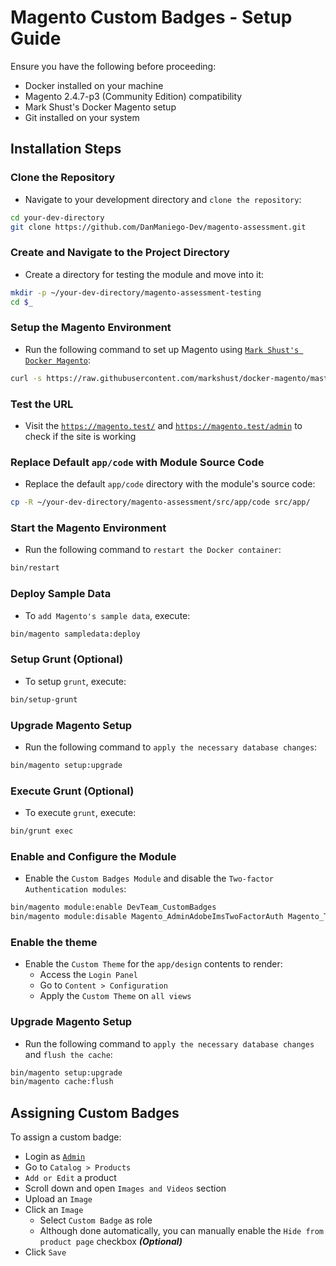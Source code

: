 # Magento Custom Badges - Setup Guide

Ensure you have the following before proceeding:
- Docker installed on your machine
- Magento 2.4.7-p3 (Community Edition) compatibility
- Mark Shust's Docker Magento setup
- Git installed on your system

## Installation Steps
### Clone the Repository
* Navigate to your development directory and ``clone the repository``:
```sh
cd your-dev-directory
git clone https://github.com/DanManiego-Dev/magento-assessment.git
```

### Create and Navigate to the Project Directory
* Create a directory for testing the module and move into it:
```sh
mkdir -p ~/your-dev-directory/magento-assessment-testing
cd $_
```

### Setup the Magento Environment
* Run the following command to set up Magento using [``Mark Shust's Docker Magento``](https://github.com/markshust/docker-magento?tab=readme-ov-file#setup):
```sh
curl -s https://raw.githubusercontent.com/markshust/docker-magento/master/lib/onelinesetup | bash -s -- magento.test community 2.4.7-p3
```

### Test the URL
* Visit the [``https://magento.test/``](https://magento.test/) and [``https://magento.test/admin``](https://magento.test/admin) to check if the site is working

### Replace Default `app/code` with Module Source Code
* Replace the default `app/code` directory with the module's source code:
```sh
cp -R ~/your-dev-directory/magento-assessment/src/app/code src/app/
```

### Start the Magento Environment
* Run the following command to ``restart the Docker container``:
```sh
bin/restart
```

### Deploy Sample Data
* To ``add Magento's sample data``, execute:
```sh
bin/magento sampledata:deploy
```

### Setup Grunt (Optional)
* To setup ``grunt``, execute:
```sh
bin/setup-grunt
```

### Upgrade Magento Setup
* Run the following command to ``apply the necessary database changes``:
```sh
bin/magento setup:upgrade
```

### Execute Grunt (Optional)
* To execute ``grunt``, execute:
```sh
bin/grunt exec
```

### Enable and Configure the Module
* Enable the ``Custom Badges Module`` and disable the ``Two-factor Authentication modules``:
```sh
bin/magento module:enable DevTeam_CustomBadges
bin/magento module:disable Magento_AdminAdobeImsTwoFactorAuth Magento_TwoFactorAuth
```

### Enable the theme
* Enable the ``Custom Theme`` for the ``app/design`` contents to render:
    * Access the ``Login Panel``
    * Go to ``Content > Configuration``
    * Apply the ``Custom Theme`` on ``all views``


### Upgrade Magento Setup
* Run the following command to ``apply the necessary database changes`` and ``flush the cache``:
```sh
bin/magento setup:upgrade
bin/magento cache:flush
```

## Assigning Custom Badges
To assign a custom badge:
* Login as [``Admin``](https://magento.test/admin)
* Go to ``Catalog > Products``
* ``Add or Edit`` a product
* Scroll down and open ``Images and Videos`` section
* Upload an ``Image``
* Click an ``Image``
    * Select ``Custom Badge`` as role
    * Although done automatically, you can manually enable the ``Hide from product page`` checkbox ***(Optional)***
* Click ``Save``